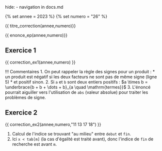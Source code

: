 hide: - navigation  in docs.md

{% set annee = 2023 %}
{% set numero = "26" %}


{{ titre_correction(annee,numero)}}

{{ enonce_ep(annee,numero)}}
 

## Exercice 1

{{ correction_ex1(annee,numero) }}
    
!!! Commentaires
    1. On peut rappeler la règle des signes pour un produit :
        * un produit est négatif si les deux facteurs ne sont pas de même signe (ligne 5)
        * et positif sinon.
    2. Si `a` et `b` sont deux entiers positifs :
        $a \times b = \underbrace{b + b + \dots + b}_{a \quad \mathrm{termes}}$
    3. L'énoncé pourrait aiguiller vers l'utilisation de `abs` (valeur absolue) pour traiter les problèmes de signe.

## Exercice 2 
 
{{ correction_ex2(annee,numero,"11 13 17 18") }}

1. Calcul de l'indice se trouvant "au milieu" entre `debut` et `fin`.
2. Ici `x < tab[m]` (la cas d'égalité est traité avant), donc l'indice de `fin` de recherche est avant `m`.

